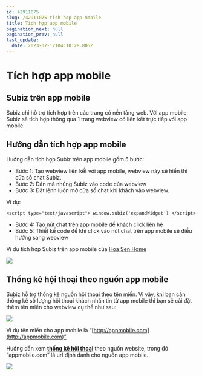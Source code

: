 ```yaml
---
id: 42911075
slug: /42911075-tich-hop-app-mobile
title: Tích hợp app mobile
pagination_next: null
pagination_prev: null
last_update:
  date: 2023-07-12T04:10:28.805Z
---
```


# Tích hợp app mobile



## Subiz trên app mobile




Subiz chỉ hỗ trợ tích hợp trên các trang có nền tảng web. Với app mobile, Subiz sẽ tích hợp thông qua 1 trang webview có liên kết trực tiếp với app mobile.
## Hướng dẫn tích hợp app mobile




Hướng dẫn tích hợp Subiz trên app mobile gồm 5 bước:



- Bước 1: Tạo webview liên kết với app mobile, webview này sẽ hiển thi cửa sổ chat Subiz.
- Bước 2: Dán mã nhúng Subiz vào code của webview
- Bước 3: Đặt lệnh luôn mở cửa sổ chat khi khách vào webview.

Ví dụ: 
```
<script type="text/javascript"> window.subiz('expandWidget') </script> 

```




- Bước 4: Tạo nút chat trên app mobile để khách click liên hệ
- Bước 5: Thiết kế code để khi click vào nút chat trên app mobile sẽ điều hướng sang webview



Ví dụ tích hợp Subiz trên app mobile của [Hoa Sen Home](https://play.google.com/store/apps/details?id=com.hoasen)


![](https://vcdn.subiz-cdn.com/file/95b82dcfde062e70e768886fac3e775081c623e8419f853eebf2c336812e82cc_acpxkgumifuoofoosble)

## Thống kê hội thoại theo nguồn app mobile


Subiz hỗ trợ thống kê nguồn hội thoại theo tên miền. Vì vậy, khi bạn cần thống kê số lượng hội thoại khách nhắn tin từ app mobile thì bạn sẽ cài đặt thêm tên miền cho webview cụ thể như sau:




![](https://vcdn.subiz-cdn.com/file/7d20c9bf66881c784d17a7dfa72c45dd62d695af02860eb119d53db0f01fe4b2_acpxkgumifuoofoosble)


Ví dụ tên miền cho app mobile là “[http://appmobile.com](http://appmobile.com)”



Hướng dẫn xem **[thống kê hội thoại](https://app.subiz.com.vn/new-reports/convo)** theo nguồn website, trong đó “appmobile.com” là url định danh cho nguồn app mobile.


![](https://vcdn.subiz-cdn.com/file/e7dfe482709ec17404446553ae4aeef41b0b8cc470e2080bff94f7bb20fb650f_acpxkgumifuoofoosble)